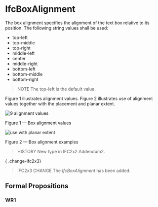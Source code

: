 # IfcBoxAlignment

The box alignment specifies the alignment of the text box relative to its position. The following string values shall be used:

* top-left
* top-middle
* top-right
* middle-left
* center
* middle-right
* bottom-left
* bottom-middle
* bottom-right

> NOTE The top-left is the default value.

Figure 1 illustrates alignment values. Figure 2 illustrates use of alignment values together with the placement and planar extent.

![9 alignment values](../../../../figures/ifcboxalignment_fig1.gif)

Figure 1 &mdash; Box alignment values

![use with planar extent](../../../../figures/ifcboxalignment_fig2.gif)

Figure 2 &mdash; Box alignment examples

> HISTORY New type in IFC2x2 Addendum2.

{ .change-ifc2x3}
> IFC2x3 CHANGE The _IfcBoxAlignment_ has been added.

## Formal Propositions

### WR1

